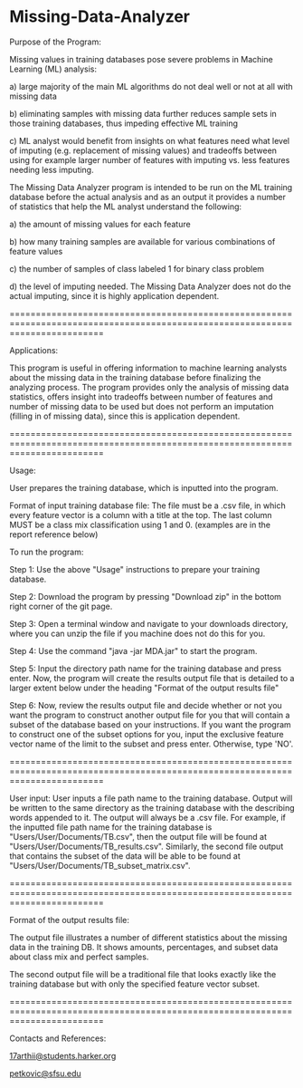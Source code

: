# Missing-Data-Analyzer

Purpose of the Program:

Missing values in  training databases pose severe problems in Machine Learning (ML)  analysis: 

a) large majority of the main ML algorithms  do not deal well or not at all with missing data

b) eliminating samples with missing data further reduces sample sets in those training databases, thus  impeding effective  ML training

c) ML analyst would benefit from insights on what features need what level of imputing (e.g. replacement of missing values) and tradeoffs between using for example larger number of features with imputing vs. less features needing less imputing. 

The Missing Data Analyzer program is intended to be run on the ML training database before the actual analysis and as an output it provides a number of statistics that help the ML analyst understand the following: 

a) the amount of missing values for each feature

b) how many training samples are available for various combinations of feature values

c) the number of samples of class labeled 1 for binary class problem 

d) the level of imputing needed. The Missing Data Analyzer does not do the actual imputing, since it is highly application dependent.

==============================================================================================================================

Applications:

This program is useful in offering information to machine learning analysts about the missing data in the training database before finalizing the analyzing process. The program provides only the analysis of missing data statistics, offers insight into tradeoffs between number of features and number of missing data to be used but does not perform an imputation (filling in of missing data), since this is application dependent.

==============================================================================================================================

Usage:

User prepares the training database, which is inputted into the program. 

Format of input training database file: The file must be a .csv file, in which every feature vector is a column with a title at the top. The last column MUST be a class mix classification using 1 and 0.  (examples are in the report reference below)

To run the program:

Step 1: Use the above "Usage" instructions to prepare your training database.

Step 2: Download the program by pressing "Download zip" in the bottom right corner of the git page.

Step 3: Open a terminal window and navigate to your downloads directory, where you can unzip the file if you machine does not         do this for you.

Step 4: Use the command "java -jar MDA.jar" to start the program.

Step 5: Input the directory path name for the training database and press enter. Now, the program will create the results output file that is detailed to a larger extent below under the heading "Format of the output results file"

Step 6: Now, review the results output file and decide whether or not you want the program to construct another output file for you that will contain a subset of the database based on your instructions. If you want the program to construct one of the subset options for you, input the exclusive feature vector name of the limit to the subset and press enter. Otherwise, type 'NO'.

==============================================================================================================================

User input: User inputs a file path name to the training database. Output will be written to the same directory as the training database with the describing words appended to it. The output will always be a .csv file. For example, if the inputted file path name for the training database is "Users/User/Documents/TB.csv", then the output file will be found at "Users/User/Documents/TB_results.csv". Similarly, the second file output that contains the subset of the data will be able to be found at "Users/User/Documents/TB_subset_matrix.csv".

==============================================================================================================================

Format of the output results file: 

The output file illustrates a number of different statistics about the missing data in the training DB. It shows amounts, percentages, and subset data about class mix and perfect samples.

The second output file will be a traditional file that looks exactly like the training database but with only the specified feature vector subset.

==============================================================================================================================

Contacts and References:

17arthii@students.harker.org

petkovic@sfsu.edu 
